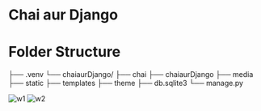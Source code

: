 <h1>Chai aur Django</h1>
<h1>Folder Structure</h1>

├── .venv
└── chaiaurDjango/
    ├── chai
    ├── chaiaurDjango
    ├── media
    ├── static
    ├── templates
    ├── theme
    ├── db.sqlite3
    └── manage.py
    
![w1](https://github.com/Abdullah00110/Chaiaurdjango/assets/148894144/cbcf16f3-1016-4ef5-8811-70ff22e7177d)
![w2](https://github.com/Abdullah00110/Chaiaurdjango/assets/148894144/5673ca78-7217-48ef-964e-e27793e6c8de)

